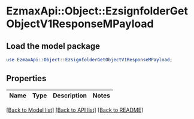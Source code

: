 # EzmaxApi::Object::EzsignfolderGetObjectV1ResponseMPayload

## Load the model package
```perl
use EzmaxApi::Object::EzsignfolderGetObjectV1ResponseMPayload;
```

## Properties
Name | Type | Description | Notes
------------ | ------------- | ------------- | -------------

[[Back to Model list]](../README.md#documentation-for-models) [[Back to API list]](../README.md#documentation-for-api-endpoints) [[Back to README]](../README.md)


